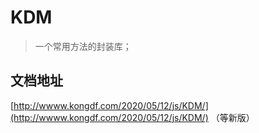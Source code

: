 # KDM

> 一个常用方法的封装库；

## 文档地址
[http://wwww.kongdf.com/2020/05/12/js/KDM/](http://wwww.kongdf.com/2020/05/12/js/KDM/) （等新版）
